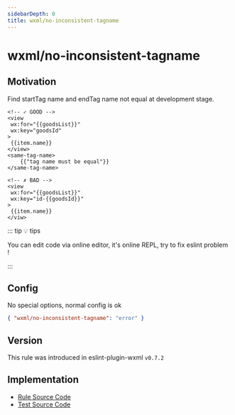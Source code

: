 ```yaml
---
sidebarDepth: 0
title: wxml/no-inconsistent-tagname
---
```


# wxml/no-inconsistent-tagname

## Motivation

Find startTag name and endTag name not equal at development stage. 

<eslint-code-block :rules="{'wxml/no-inconsistent-tagname': ['error']}" >

```wxml
<!-- ✓ GOOD -->
<view
 wx:for="{{goodsList}}"
 wx:key="goodsId"
>
 {{item.name}}
</view>
<same-tag-name>
    {{"tag name must be equal"}}
</same-tag-name>

<!-- ✗ BAD -->
<view
 wx:for="{{goodsList}}"
 wx:key="id-{{goodsId}}"
>
 {{item.name}}
</viw>
```
</eslint-code-block>

::: tip 💡 tips

You can edit code via online editor, it's online REPL, try to fix eslint problem !

:::

## Config

No special options, normal config is ok

```json
{ "wxml/no-inconsistent-tagname": "error" }
```

## Version

This rule was introduced in eslint-plugin-wxml `v0.7.2`

## Implementation

- [Rule Source Code](https://github.com/wxmlfile/eslint-plugin-wxml/tree/main/lib/rules/no-inconsistent-tagname.js)
- [Test Source Code](https://github.com/wxmlfile/eslint-plugin-wxml/tree/main/tests/rules/no-inconsistent-tagname.js)
